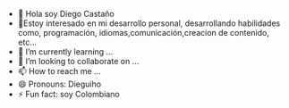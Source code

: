 - 👋 Hola soy Diego Castaño
- 👀Estoy interesado en mi desarrollo personal, desarrollando habilidades como, programación, idiomas,comunicación,creacion de contenido, etc...
- 🌱 I’m currently learning ...
- 💞️ I’m looking to collaborate on ...
- 📫 How to reach me ...
- 😄 Pronouns: Dieguiho
- ⚡ Fun fact: soy Colombiano

<!---
Diego-designer-co/Diego-designer-co is a ✨ special ✨ repository because its `README.md` (this file) appears on your GitHub profile.
You can click the Preview link to take a look at your changes.
--->
